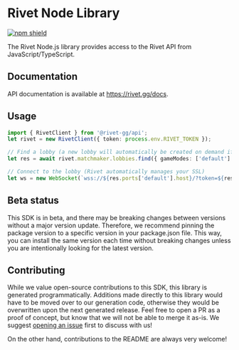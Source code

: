 # Rivet Node Library

[![npm shield](https://img.shields.io/npm/v/@rivet-gg/api)](https://www.npmjs.com/package/@fern-api/rivet)

The Rivet Node.js library provides access to the Rivet API from JavaScript/TypeScript.

## Documentation

API documentation is available at <https://rivet.gg/docs>.

## Usage

```typescript
import { RivetClient } from '@rivet-gg/api';
let rivet = new RivetClient({ token: process.env.RIVET_TOKEN });

// Find a lobby (a new lobby will automatically be created on demand if needed)
let res = await rivet.matchmaker.lobbies.find({ gameModes: ['default'] });

// Connect to the lobby (Rivet automatically manages your SSL)
let ws = new WebSocket(`wss://${res.ports['default'].host}/?token=${res.player.token}`);
```

## Beta status

This SDK is in beta, and there may be breaking changes between versions without a major version update. Therefore, we recommend pinning the package version to a specific version in your package.json file. This way, you can install the same version each time without breaking changes unless you are intentionally looking for the latest version.

## Contributing

While we value open-source contributions to this SDK, this library is generated programmatically. Additions made directly to this library would have to be moved over to our generation code, otherwise they would be overwritten upon the next generated release. Feel free to open a PR as a proof of concept, but know that we will not be able to merge it as-is. We suggest [opening an issue](https://github.com/fern-rivet/rivet-node/issues) first to discuss with us!

On the other hand, contributions to the README are always very welcome!
